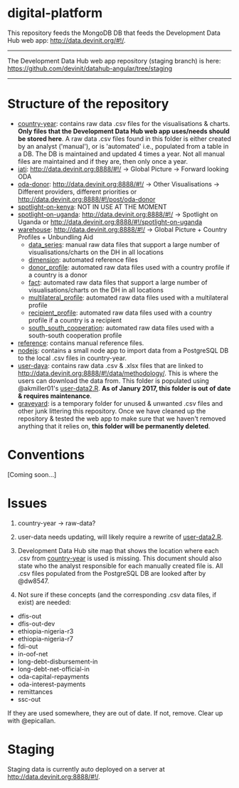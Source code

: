 # digital-platform

This repository feeds the MongoDB DB that feeds the Development Data Hub web app: http://data.devinit.org/#!/.

---

The Development Data Hub web app repository (staging branch) is here: https://github.com/devinit/datahub-angular/tree/staging

---

# Structure of the repository

- [country-year](https://github.com/devinit/digital-platform/tree/development/country-year): contains raw data .csv files for the visualisations & charts. **Only files that the Development Data Hub web app uses/needs should be stored here**. A raw data .csv files found in this folder is either created by an analyst ('manual'), or is 'automated' i.e., populated from a table in a DB. The DB is maintained and updated 4 times a year. Not all manual files are maintained and if they are, then only once a year.
 - [iati](https://github.com/devinit/digital-platform/tree/development/country-year/iati): http://data.devinit.org:8888/#!/ → Global Picture → Forward looking ODA
 - [oda-donor](https://github.com/devinit/digital-platform/tree/development/country-year/oda-donor): http://data.devinit.org:8888/#!/ → Other Visualisations → Different providers, different priorities or  http://data.devinit.org:8888/#!/post/oda-donor
 - [spotlight-on-kenya](https://github.com/devinit/digital-platform/tree/development/country-year/spotlight-on-kenya): NOT IN USE AT THE MOMENT
 - [spotlight-on-uganda](https://github.com/devinit/digital-platform/tree/development/country-year/spotlight-on-uganda): http://data.devinit.org:8888/#!/ → Spotlight on Uganda or http://data.devinit.org:8888/#!/spotlight-on-uganda
 - [warehouse](https://github.com/devinit/digital-platform/tree/development/country-year/warehouse): http://data.devinit.org:8888/#!/ → Global Picture + Country Profiles + Unbundling Aid
    - [data_series](https://github.com/devinit/digital-platform/tree/development/country-year/warehouse/data_series): manual raw data files that support a large number of visualisations/charts on the DH in all locations
    - [dimension](https://github.com/devinit/digital-platform/tree/development/country-year/warehouse/dimension): automated reference files
    - [donor_profile](https://github.com/devinit/digital-platform/tree/development/country-year/warehouse/donor_profile): automated raw data files used with a country profile if a country is a donor
    - [fact](https://github.com/devinit/digital-platform/tree/development/country-year/warehouse/fact): automated raw data files that support a large number of visualisations/charts on the DH in all locations
    - [multilateral_profile](https://github.com/devinit/digital-platform/tree/development/country-year/warehouse/multilateral_profile): automated raw data files used with a multilateral profile
    - [recipient_profile](https://github.com/devinit/digital-platform/tree/development/country-year/warehouse/recipient_profile): automated raw data files used with a country profile if a country is a recipient
    - [south_south_cooperation](https://github.com/devinit/digital-platform/tree/development/country-year/warehouse/south_south_cooperation): automated raw data files used with a south-south cooperation profile
- [reference](https://github.com/devinit/digital-platform/tree/development/reference): contains manual reference files. 
- [nodejs](https://github.com/devinit/digital-platform/tree/development/nodejs): contains a small node app to import data from a PostgreSQL DB to the local .csv files in country-year.
- [user-daya](https://github.com/devinit/digital-platform/tree/development/user-data): contains raw data .csv & .xlsx files that are linked to http://data.devinit.org:8888/#!/data/methodology/. This is where the users can download the data from. This folder is populated using @akmiller01's [user-data2.R](https://github.com/akmiller01/alexm-util/blob/master/DevInit/R/user-data2.R). **As of Janury 2017, this folder is out of date & requires maintenance**.
- [graveyard](https://github.com/devinit/digital-platform/tree/development/graveyard): is a temporary folder for unused & unwanted .csv files and other junk littering this repository. Once we have cleaned up the repository & tested the web app to make sure that we haven't removed anything that it relies on, **this folder will be permanently deleted**.

# Conventions

[Coming soon...]

# Issues

1) country-year → raw-data?

2) user-data needs updating, will likely require a rewrite of [user-data2.R](https://github.com/akmiller01/alexm-util/blob/master/DevInit/R/user-data2.R).

3) Development Data Hub site map that shows the location where each .csv from [country-year](https://github.com/devinit/digital-platform/tree/development/country-year) is used is missing. This document should also state who the analyst responsible for each manually created file is. All .csv files populated from the PostgreSQL DB are looked after by @dw8547.

4) Not sure if these concepts (and the corresponding .csv data files, if exist) are needed:

- dfis-out
- dfis-out-dev
- ethiopia-nigeria-r3
- ethiopia-nigeria-r7
- fdi-out
- in-oof-net
- long-debt-disbursement-in
- long-debt-net-official-in
- oda-capital-repayments
- oda-interest-payments
- remittances
- ssc-out

If they are used somewhere, they are out of date. If not, remove. Clear up with @epicallan.

# Staging

Staging data is currently auto deployed on a server at http://data.devinit.org:8888/#!/.

